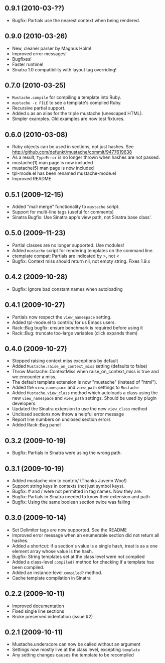 ## 0.9.1 (2010-03-??)

* Bugfix: Partials use the nearest context when being rendered.

## 0.9.0 (2010-03-26)

* New, cleaner parser by Magnus Holm!
* Improved error messages!
* Bugfixes!
* Faster runtime!
* Sinatra 1.0 compatibility with layout tag overriding!

## 0.7.0 (2010-03-25)

* `Mustache.compile` for compiling a template into Ruby.
* `mustache -c FILE` to see a template's compiled Ruby.
* Recursive partial support.
* Added `&` as an alias for the triple mustache (unescaped HTML).
* Simpler examples. Old examples are now test fixtures.

## 0.6.0 (2010-03-08)

* Ruby objects can be used in sections, not just hashes. See
  http://github.com/defunkt/mustache/commit/9477619638
* As a result, `TypeError` is no longer thrown when hashes are not
  passed.
* mustache(1) man page is now included
* mustache(5) man page is now included
* tpl-mode.el has been renamed mustache-mode.el
* Improved README

## 0.5.1 (2009-12-15)

* Added "mail merge" functionality to `mustache` script.
* Support for multi-line tags (useful for comments)
* Sinatra Bugfix: Use Sinatra app's view path, not Sinatra base class'.

## 0.5.0 (2009-11-23)

* Partial classes are no longer supported. Use modules!
* Added `mustache` script for rendering templates on the command line.
* ctemplate compat: Partials are indicated by >, not <
* Bugfix: Context miss should return nil, not empty string. Fixes 1.9.x

## 0.4.2 (2009-10-28)

* Bugfix: Ignore bad constant names when autoloading

## 0.4.1 (2009-10-27)

* Partials now respect the `view_namespace` setting.
* Added tpl-mode.el to contrib/ for us Emacs users.
* Rack::Bug bugfix: ensure benchmark is required before using it
* Rack::Bug: truncate too-large variables (click expands them)

## 0.4.0 (2009-10-27)

* Stopped raising context miss exceptions by default
* Added `Mustache.raise_on_context_miss` setting (defaults to false)
* Throw Mustache::ContextMiss when raise_on_context_miss is true and
  we encounter a miss.
* The default template extension is now "mustache" (instead of "html").
* Added the `view_namespace` and `view_path` settings to `Mustache`
* Added `Mustache.view_class` method which autoloads a class using the
  new `view_namespace` and `view_path` settings. Should be used by
  plugin developers.
* Updated the Sinatra extension to use the new `view_class` method
* Unclosed sections now throw a helpful error message
* Report line numbers on unclosed section errors
* Added Rack::Bug panel

## 0.3.2 (2009-10-19)

* Bugfix: Partials in Sinatra were using the wrong path.

## 0.3.1 (2009-10-19)

* Added mustache.vim to contrib/ (Thanks Juvenn Woo!)
* Support string keys in contexts (not just symbol keys).
* Bugfix: # and / were not permitted in tag names. Now they are.
* Bugfix: Partials in Sinatra needed to know their extension and path
* Bugfix: Using the same boolean section twice was failing

## 0.3.0 (2009-10-14)

* Set Delimiter tags are now supported. See the README
* Improved error message when an enumerable section did not return all
  hashes.
* Added a shortcut: if a section's value is a single hash, treat is as
  a one element array whose value is the hash.
* Bugfix: String templates set at the class level were not compiled
* Added a class-level `compiled?` method for checking if a template
  has been compiled.
* Added an instance-level `compiled?` method.
* Cache template compilation in Sinatra

## 0.2.2 (2009-10-11)

* Improved documentation
* Fixed single line sections
* Broke preserved indentation (issue #2)

## 0.2.1 (2009-10-11)

* Mustache.underscore can now be called without an argument
* Settings now mostly live at the class level, excepting `template`
* Any setting changes causes the template to be recompiled
